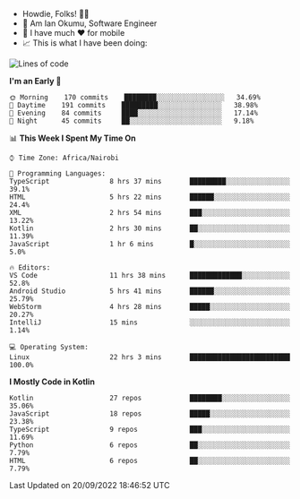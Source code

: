 
* Howdie, Folks! 👋🤓
* 🤪 Am Ian Okumu, Software Engineer
* 📱 I have much ❤️ for mobile
* 📈 This is what I have been doing:
  
<!-- <a href="https://otsembo.github.io/OtsemboPortfolio/" style="margin-right:.5%; margin-top=.5%;">
  <img align="center" src="https://github-readme-stats.vercel.app/api/top-langs/?username=otsembo&layout=compact" />
</a> -->

<!--START_SECTION:waka-->
![Lines of code](https://img.shields.io/badge/From%20Hello%20World%20I%27ve%20Written-699%20Thousand%20lines%20of%20code-blue)

**I'm an Early 🐤** 

```text
🌞 Morning    170 commits    ████████░░░░░░░░░░░░░░░░░   34.69% 
🌆 Daytime    191 commits    █████████░░░░░░░░░░░░░░░░   38.98% 
🌃 Evening    84 commits     ████░░░░░░░░░░░░░░░░░░░░░   17.14% 
🌙 Night      45 commits     ██░░░░░░░░░░░░░░░░░░░░░░░   9.18%

```


📊 **This Week I Spent My Time On** 

```text
⌚︎ Time Zone: Africa/Nairobi

💬 Programming Languages: 
TypeScript               8 hrs 37 mins       █████████░░░░░░░░░░░░░░░░   39.1% 
HTML                     5 hrs 22 mins       ██████░░░░░░░░░░░░░░░░░░░   24.4% 
XML                      2 hrs 54 mins       ███░░░░░░░░░░░░░░░░░░░░░░   13.22% 
Kotlin                   2 hrs 30 mins       ██░░░░░░░░░░░░░░░░░░░░░░░   11.39% 
JavaScript               1 hr 6 mins         █░░░░░░░░░░░░░░░░░░░░░░░░   5.0%

🔥 Editors: 
VS Code                  11 hrs 38 mins      █████████████░░░░░░░░░░░░   52.8% 
Android Studio           5 hrs 41 mins       ██████░░░░░░░░░░░░░░░░░░░   25.79% 
WebStorm                 4 hrs 28 mins       █████░░░░░░░░░░░░░░░░░░░░   20.27% 
IntelliJ                 15 mins             ░░░░░░░░░░░░░░░░░░░░░░░░░   1.14%

💻 Operating System: 
Linux                    22 hrs 3 mins       █████████████████████████   100.0%

```

**I Mostly Code in Kotlin** 

```text
Kotlin                   27 repos            ████████░░░░░░░░░░░░░░░░░   35.06% 
JavaScript               18 repos            █████░░░░░░░░░░░░░░░░░░░░   23.38% 
TypeScript               9 repos             ███░░░░░░░░░░░░░░░░░░░░░░   11.69% 
Python                   6 repos             ██░░░░░░░░░░░░░░░░░░░░░░░   7.79% 
HTML                     6 repos             ██░░░░░░░░░░░░░░░░░░░░░░░   7.79%

```



 Last Updated on 20/09/2022 18:46:52 UTC
<!--END_SECTION:waka-->

<br />
<br />
<br />
<br />
<br />
  
  </div>
<!---
otsembo/otsembo is a ✨ special ✨ repository because its `README.md` (this file) appears on your GitHub profile.
You can click the Preview link to take a look at your changes.
--->
